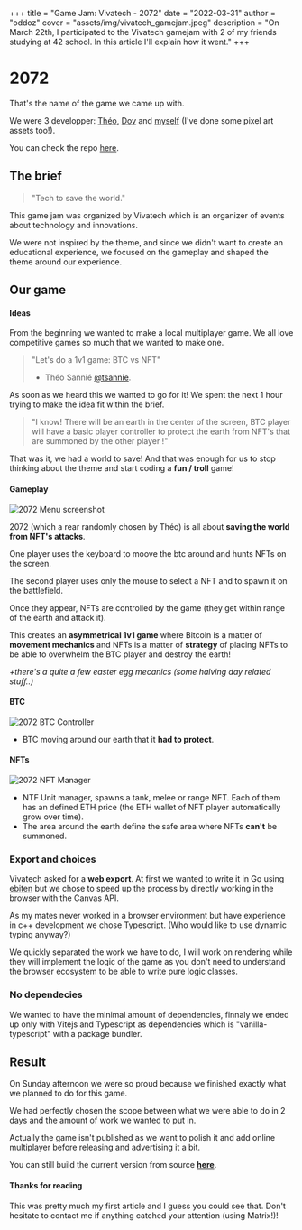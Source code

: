 +++
title = "Game Jam: Vivatech - 2072"
date = "2022-03-31"
author = "oddoz"
cover = "assets/img/vivatech_gamejam.jpeg"
description = "On March 22th, I participated to the Vivatech gamejam with 2 of my friends studying at 42 school. In this article I'll explain how it went."
+++

# 2072

That's the name of the game we came up with.

We were 3 developper: [Théo](https://github.com/tsannie), [Dov](https://github.com/dovdjian) and [myself](https://github.com/lafusew) (I've done some pixel art assets too!).

You can check the repo [here](https://github.com/lafusew/2072).

## The brief

> "Tech to save the world."

This game jam was organized by Vivatech which is an organizer of events about technology and innovations.

We were not inspired by the theme, and since we didn't want to create an educational experience, we focused on the gameplay and shaped the theme around our experience.

## Our game 

#### Ideas
From the beginning we wanted to make a local multiplayer game. We all love competitive games so much that we wanted to make one.

> "Let's do a 1v1 game: BTC vs NFT"
> - Théo Sannié [@tsannie](https://github.com/tsannie).

As soon as we heard this we wanted to go for it! We spent the next 1 hour trying to make the idea fit within the brief. 

> "I know! There will be an earth in the center of the screen, BTC player will have a basic player controller to protect the earth from NFT's that are summoned by the other player !"

That was it, we had a world to save! And that was enough for us to stop thinking about the theme and start coding a **fun / troll** game!

#### Gameplay

![2072 Menu screenshot](/assets/img/2072_menu.png)

2072 (which a rear randomly chosen by Théo) is all about **saving the world from NFT's attacks**.  

One player uses the keyboard to moove the btc around and hunts NFTs on the screen.

The second player uses only the mouse to select a NFT and to spawn it on the battlefield.

Once they appear, NFTs are controlled by the game (they get within range of the earth and attack it).

This creates an **asymmetrical 1v1 game** where Bitcoin is a matter of **movement mechanics** and NFTs is a matter of **strategy** of placing NFTs to be able to overwhelm the BTC player and destroy the earth!

_+there's a quite a few easter egg mecanics (some halving day related stuff..)_

#### BTC 

![2072 BTC Controller](/assets/img/btc_playtest.gif)

- BTC moving around our earth that it **had to protect**.

#### NFTs

![2072 NFT Manager](/assets/img/nft_playtest.gif)

- NTF Unit manager, spawns a tank, melee or range NFT. Each of them has an defined ETH price (the ETH wallet of NFT player automatically grow over time).
- The area around the earth define the safe area where NFTs **can't** be summoned.

### Export and choices

Vivatech asked for a **web export**. At first we wanted to write it in Go using [ebiten](https://github.com/hajimehoshi/ebiten/) but we chose to speed up the process by directly working in the browser with the Canvas API.

As my mates never worked in a browser environment but have experience in c++ development we chose Typescript. (Who would like to use dynamic typing anyway?) 

We quickly separated the work we have to do, I will work on rendering while they will implement the logic of the game as you don't need to understand the browser ecosystem to be able to write pure logic classes.

### No dependecies

We wanted to have the minimal amount of dependencies, finnaly we ended up only with Vitejs and Typescript as dependencies which is "vanilla-typescript" with a package bundler. 

## Result 

On Sunday afternoon we were so proud because we finished exactly what we planned to do for this game.

We had perfectly chosen the scope between what we were able to do in 2 days and the amount of work we wanted to put in.

Actually the game isn't published as we want to polish it and add online multiplayer before releasing and advertising it a bit.

You can still build the current version from source **[here](https://github.com/lafusew/2072)**.

#### Thanks for reading

This was pretty much my first article and I guess you could see that. Don't hesitate to contact me if anything catched your attention (using Matrix!)! 
